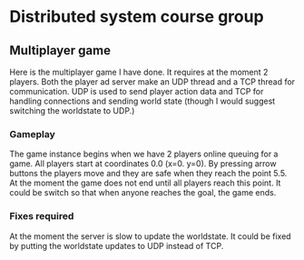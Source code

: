 # Distributed system course group 

## Multiplayer game
Here is the multiplayer game I have done. It requires at the moment 2 players. Both the player ad server make an UDP thread and a TCP thread for communication. UDP is used to send player action data and TCP for handling connections and sending world state (though I would suggest switching the worldstate to UDP.)

### Gameplay
The game instance begins when we have 2 players online queuing for a game. All players start at coordinates 0.0 (x=0. y=0). By pressing arrow buttons the players move and they are safe when they reach the point 5.5. At the moment the game does not end until all players reach this point. It could be switch so that when anyone reaches the goal, the game ends.

### Fixes required
At the moment the server is slow to update the worldstate. It could be fixed by putting the worldstate updates to UDP instead of TCP.
